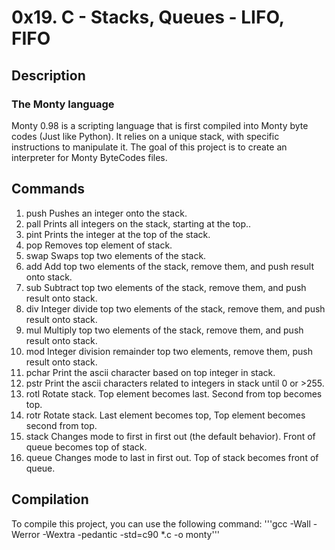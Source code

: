 # 0x19. C - Stacks, Queues - LIFO, FIFO

## Description

### The Monty language
Monty 0.98 is a scripting language that is first compiled into Monty byte codes (Just like Python). It relies on a unique stack, with specific instructions to manipulate it. The goal of this project is to create an interpreter for Monty ByteCodes files.

## Commands

1. push Pushes an integer onto the stack.
2. pall Prints all integers on the stack, starting at the top..
3. pint Prints the integer at the top of the stack.
4. pop Removes top element of stack.
5. swap Swaps top two elements of the stack.
6. add Add top two elements of the stack, remove them, and push result onto stack.
7. sub Subtract top two elements of the stack, remove them, and push result onto stack.
8. div Integer divide top two elements of the stack, remove them, and push result onto stack.
9. mul Multiply top two elements of the stack, remove them, and push result onto stack.
10. mod Integer division remainder top two elements, remove them, push result onto stack.
11. pchar Print the ascii character based on top integer in stack.
12. pstr Print the ascii characters related to integers in stack until 0 or >255.
13. rotl Rotate stack. Top element becomes last. Second from top becomes top.
14. rotr Rotate stack. Last element becomes top, Top element becomes second from top.
15. stack Changes mode to first in first out (the default behavior). Front of queue becomes top of stack.
16. queue Changes mode to last in first out. Top of stack becomes front of queue.

## Compilation

To compile this project, you can use the following command:
'''gcc -Wall -Werror -Wextra -pedantic -std=c90 *.c -o monty'''

